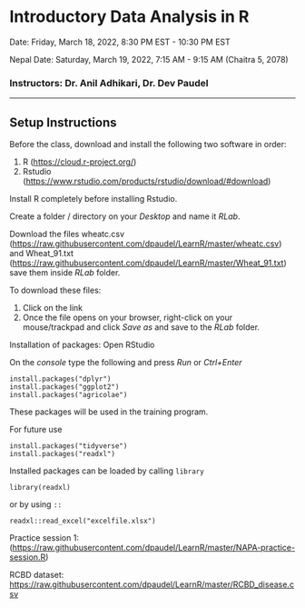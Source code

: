 # Introductory Data Analysis in R
Date: Friday, March 18, 2022, 8:30 PM EST - 10:30 PM EST 

Nepal Date: Saturday, March 19, 2022, 7:15 AM - 9:15 AM (Chaitra 5, 2078)
### Instructors: Dr. Anil Adhikari, Dr. Dev Paudel
---
## Setup Instructions

Before the class, download and install the following two software in order:
1. R (https://cloud.r-project.org/)
2. Rstudio (https://www.rstudio.com/products/rstudio/download/#download)

Install R completely before installing Rstudio.

Create a folder / directory on your _Desktop_ and name it _RLab_.

Download the files wheatc.csv (https://raw.githubusercontent.com/dpaudel/LearnR/master/wheatc.csv) and Wheat_91.txt (https://raw.githubusercontent.com/dpaudel/LearnR/master/Wheat_91.txt) save them inside _RLab_ folder.

To download these files: 
1. Click on the link
2. Once the file opens on your browser, right-click on your mouse/trackpad and click _Save as_ and save to the _RLab_ folder.

Installation of packages:
Open RStudio

On the _console_ type the following and press _Run_ or _Ctrl+Enter_
```
install.packages("dplyr")
install.packages("ggplot2")
install.packages("agricolae")
```
These packages will be used in the training program.

For future use
```
install.packages("tidyverse")
install.packages("readxl")
```
Installed packages can be loaded by calling ```library```
```
library(readxl)
```
or by using ```::```
```
readxl::read_excel("excelfile.xlsx")
```
Practice session 1: (https://raw.githubusercontent.com/dpaudel/LearnR/master/NAPA-practice-session.R)

RCBD dataset: https://raw.githubusercontent.com/dpaudel/LearnR/master/RCBD_disease.csv
